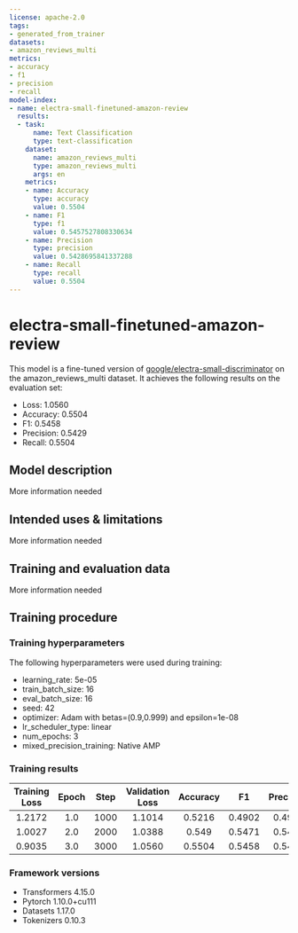```yaml
---
license: apache-2.0
tags:
- generated_from_trainer
datasets:
- amazon_reviews_multi
metrics:
- accuracy
- f1
- precision
- recall
model-index:
- name: electra-small-finetuned-amazon-review
  results:
  - task:
      name: Text Classification
      type: text-classification
    dataset:
      name: amazon_reviews_multi
      type: amazon_reviews_multi
      args: en
    metrics:
    - name: Accuracy
      type: accuracy
      value: 0.5504
    - name: F1
      type: f1
      value: 0.5457527808330634
    - name: Precision
      type: precision
      value: 0.5428695841337288
    - name: Recall
      type: recall
      value: 0.5504
---
```


<!-- This model card has been generated automatically according to the information the Trainer had access to. You
should probably proofread and complete it, then remove this comment. -->

# electra-small-finetuned-amazon-review

This model is a fine-tuned version of [google/electra-small-discriminator](https://huggingface.co/google/electra-small-discriminator) on the amazon_reviews_multi dataset.
It achieves the following results on the evaluation set:
- Loss: 1.0560
- Accuracy: 0.5504
- F1: 0.5458
- Precision: 0.5429
- Recall: 0.5504

## Model description

More information needed

## Intended uses & limitations

More information needed

## Training and evaluation data

More information needed

## Training procedure

### Training hyperparameters

The following hyperparameters were used during training:
- learning_rate: 5e-05
- train_batch_size: 16
- eval_batch_size: 16
- seed: 42
- optimizer: Adam with betas=(0.9,0.999) and epsilon=1e-08
- lr_scheduler_type: linear
- num_epochs: 3
- mixed_precision_training: Native AMP

### Training results

| Training Loss | Epoch | Step | Validation Loss | Accuracy | F1     | Precision | Recall |
|:-------------:|:-----:|:----:|:---------------:|:--------:|:------:|:---------:|:------:|
| 1.2172        | 1.0   | 1000 | 1.1014          | 0.5216   | 0.4902 | 0.4954    | 0.5216 |
| 1.0027        | 2.0   | 2000 | 1.0388          | 0.549    | 0.5471 | 0.5494    | 0.549  |
| 0.9035        | 3.0   | 3000 | 1.0560          | 0.5504   | 0.5458 | 0.5429    | 0.5504 |


### Framework versions

- Transformers 4.15.0
- Pytorch 1.10.0+cu111
- Datasets 1.17.0
- Tokenizers 0.10.3
